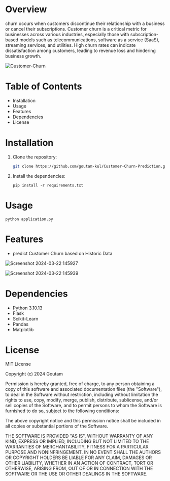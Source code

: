 # Overview 
churn occurs when customers discontinue their relationship with a business or cancel their subscriptions.
Customer churn is a critical metric for businesses across various industries, especially those with subscription-based models such as telecommunications, software as a service (SaaS), streaming services, and utilities. High churn rates can indicate dissatisfaction among customers, leading to revenue loss and hindering business growth.

![Customer-Churn](https://github.com/goutam-kul/Customer-Churn-Prediction/assets/141641488/9098d6fe-7015-4e41-ac23-f562c559c2ac)


# Table of Contents
- Installation
- Usage
- Features
- Dependencies
- License

# Installation
1. Clone the repository:
   ```bash
   git clone https://github.com/goutam-kul/Customer-Churn-Prediction.git

2. Install the dependencies:
   ```in cmd
   pip install -r requirements.txt

# Usage

``python application.py ``

# Features
- predict Customer Churn based on Historic Data

![Screenshot 2024-03-22 145927](https://github.com/goutam-kul/Customer-Churn-Prediction/assets/141641488/b333a13b-21c6-493e-926e-b41d659047fc)

![Screenshot 2024-03-22 145939](https://github.com/goutam-kul/Customer-Churn-Prediction/assets/141641488/303441cc-6d12-4bc5-8c0f-57c7917bf3c5)


# Dependencies 
- Python 3.10.13
- Flask
- Scikit-Learn
- Pandas
- Matplotlib

# License 

MIT License

Copyright (c) 2024 Goutam 

Permission is hereby granted, free of charge, to any person obtaining a copy
of this software and associated documentation files (the "Software"), to deal
in the Software without restriction, including without limitation the rights
to use, copy, modify, merge, publish, distribute, sublicense, and/or sell
copies of the Software, and to permit persons to whom the Software is
furnished to do so, subject to the following conditions:

The above copyright notice and this permission notice shall be included in all
copies or substantial portions of the Software.

THE SOFTWARE IS PROVIDED "AS IS", WITHOUT WARRANTY OF ANY KIND, EXPRESS OR
IMPLIED, INCLUDING BUT NOT LIMITED TO THE WARRANTIES OF MERCHANTABILITY,
FITNESS FOR A PARTICULAR PURPOSE AND NONINFRINGEMENT. IN NO EVENT SHALL THE
AUTHORS OR COPYRIGHT HOLDERS BE LIABLE FOR ANY CLAIM, DAMAGES OR OTHER
LIABILITY, WHETHER IN AN ACTION OF CONTRACT, TORT OR OTHERWISE, ARISING FROM,
OUT OF OR IN CONNECTION WITH THE SOFTWARE OR THE USE OR OTHER DEALINGS IN THE
SOFTWARE.
